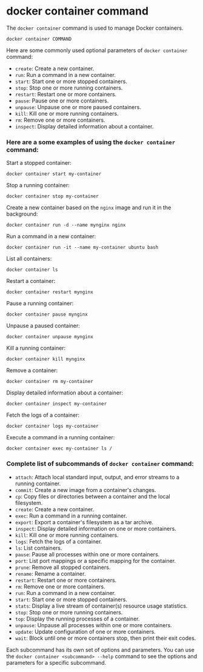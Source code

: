 # docker container command

The `docker container` command is used to manage Docker containers.
    
    docker container COMMAND

Here are some commonly used optional parameters of `docker container` command:

-   `create`: Create a new container.
-   `run`: Run a command in a new container.
-   `start`: Start one or more stopped containers.
-   `stop`: Stop one or more running containers.
-   `restart`: Restart one or more containers.
-   `pause`: Pause one or more containers.
-   `unpause`: Unpause one or more paused containers.
-   `kill`: Kill one or more running containers.
-   `rm`: Remove one or more containers.
-   `inspect`: Display detailed information about a container.

### Here are a some examples of using the `docker container` command:

Start a stopped container:

    docker container start my-container

Stop a running container:

    docker container stop my-container
        
Create a new container based on the `nginx` image and run it in the background:

    docker container run -d --name mynginx nginx
    
Run a command in a new container:

    docker container run -it --name my-container ubuntu bash
    
List all containers:

    docker container ls
    
Restart a container:

    docker container restart mynginx

Pause a running container:

    docker container pause mynginx

Unpause a paused container:

    docker container unpause mynginx

Kill a running container:

    docker container kill mynginx

Remove a container:

    docker container rm my-container

Display detailed information about a container:

    docker container inspect my-container
    
Fetch the logs of a container:

    docker container logs my-container

Execute a command in a running container:

    docker container exec my-container ls /
    
### Complete list of subcommands of `docker container` command:

-   `attach`: Attach local standard input, output, and error streams to a running container.
-   `commit`: Create a new image from a container's changes.
-   `cp`: Copy files or directories between a container and the local filesystem.
-   `create`: Create a new container.
-   `exec`: Run a command in a running container.
-   `export`: Export a container's filesystem as a tar archive.
-   `inspect`: Display detailed information on one or more containers.
-   `kill`: Kill one or more running containers.
-   `logs`: Fetch the logs of a container.
-   `ls`: List containers.
-   `pause`: Pause all processes within one or more containers.
-   `port`: List port mappings or a specific mapping for the container.
-   `prune`: Remove all stopped containers.
-   `rename`: Rename a container.
-   `restart`: Restart one or more containers.
-   `rm`: Remove one or more containers.
-   `run`: Run a command in a new container.
-   `start`: Start one or more stopped containers.
-   `stats`: Display a live stream of container(s) resource usage statistics.
-   `stop`: Stop one or more running containers.
-   `top`: Display the running processes of a container.
-   `unpause`: Unpause all processes within one or more containers.
-   `update`: Update configuration of one or more containers.
-   `wait`: Block until one or more containers stop, then print their exit codes.

Each subcommand has its own set of options and parameters. You can use the `docker container <subcommand> --help` command to see the options and parameters for a specific subcommand.
